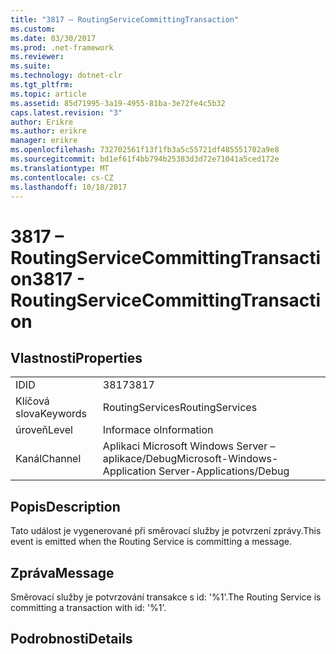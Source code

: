 ```yaml
---
title: "3817 – RoutingServiceCommittingTransaction"
ms.custom: 
ms.date: 03/30/2017
ms.prod: .net-framework
ms.reviewer: 
ms.suite: 
ms.technology: dotnet-clr
ms.tgt_pltfrm: 
ms.topic: article
ms.assetid: 85d71995-3a19-4955-81ba-3e72fe4c5b32
caps.latest.revision: "3"
author: Erikre
ms.author: erikre
manager: erikre
ms.openlocfilehash: 732702561f13f1fb3a5c55721df485551702a9e8
ms.sourcegitcommit: bd1ef61f4bb794b25383d3d72e71041a5ced172e
ms.translationtype: MT
ms.contentlocale: cs-CZ
ms.lasthandoff: 10/18/2017
---
```

# <a name="3817---routingservicecommittingtransaction"></a><span data-ttu-id="cb68e-102">3817 – RoutingServiceCommittingTransaction</span><span class="sxs-lookup"><span data-stu-id="cb68e-102">3817 - RoutingServiceCommittingTransaction</span></span>
## <a name="properties"></a><span data-ttu-id="cb68e-103">Vlastnosti</span><span class="sxs-lookup"><span data-stu-id="cb68e-103">Properties</span></span>  
  
|||  
|-|-|  
|<span data-ttu-id="cb68e-104">ID</span><span class="sxs-lookup"><span data-stu-id="cb68e-104">ID</span></span>|<span data-ttu-id="cb68e-105">3817</span><span class="sxs-lookup"><span data-stu-id="cb68e-105">3817</span></span>|  
|<span data-ttu-id="cb68e-106">Klíčová slova</span><span class="sxs-lookup"><span data-stu-id="cb68e-106">Keywords</span></span>|<span data-ttu-id="cb68e-107">RoutingServices</span><span class="sxs-lookup"><span data-stu-id="cb68e-107">RoutingServices</span></span>|  
|<span data-ttu-id="cb68e-108">úroveň</span><span class="sxs-lookup"><span data-stu-id="cb68e-108">Level</span></span>|<span data-ttu-id="cb68e-109">Informace o</span><span class="sxs-lookup"><span data-stu-id="cb68e-109">Information</span></span>|  
|<span data-ttu-id="cb68e-110">Kanál</span><span class="sxs-lookup"><span data-stu-id="cb68e-110">Channel</span></span>|<span data-ttu-id="cb68e-111">Aplikaci Microsoft Windows Server – aplikace/Debug</span><span class="sxs-lookup"><span data-stu-id="cb68e-111">Microsoft-Windows-Application Server-Applications/Debug</span></span>|  
  
## <a name="description"></a><span data-ttu-id="cb68e-112">Popis</span><span class="sxs-lookup"><span data-stu-id="cb68e-112">Description</span></span>  
 <span data-ttu-id="cb68e-113">Tato událost je vygenerované při směrovací služby je potvrzení zprávy.</span><span class="sxs-lookup"><span data-stu-id="cb68e-113">This event is emitted when the Routing Service is committing a message.</span></span>  
  
## <a name="message"></a><span data-ttu-id="cb68e-114">Zpráva</span><span class="sxs-lookup"><span data-stu-id="cb68e-114">Message</span></span>  
 <span data-ttu-id="cb68e-115">Směrovací služby je potvrzování transakce s id: '%1'.</span><span class="sxs-lookup"><span data-stu-id="cb68e-115">The Routing Service is committing a transaction with id: '%1'.</span></span>  
  
## <a name="details"></a><span data-ttu-id="cb68e-116">Podrobnosti</span><span class="sxs-lookup"><span data-stu-id="cb68e-116">Details</span></span>
